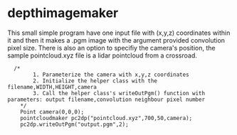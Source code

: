 # depthimagemaker
This small simple program have one input file with (x,y,z) coordinates within it and then it makes a .pgm image with the argument provided convolution pixel size.
There is also an option to specifiy the camera's position,
the sample pointcloud.xyz file is a lidar pointcloud from a crossroad.

```
  /*
        1. Parameterize the camera with x,y,z coordinates
        2. Initialize the helper class with the filename,WIDTH,HEIGHT,camera
        3. Call the helper class's writeOutPgm() function with parameters: output filename,convolution neighbour pixel number
    */
    Point camera(0,0,0);
    pointcloudmaker pc2dp("pointcloud.xyz",700,50,camera);
    pc2dp.writeOutPgm("output.pgm",2);
    
```
